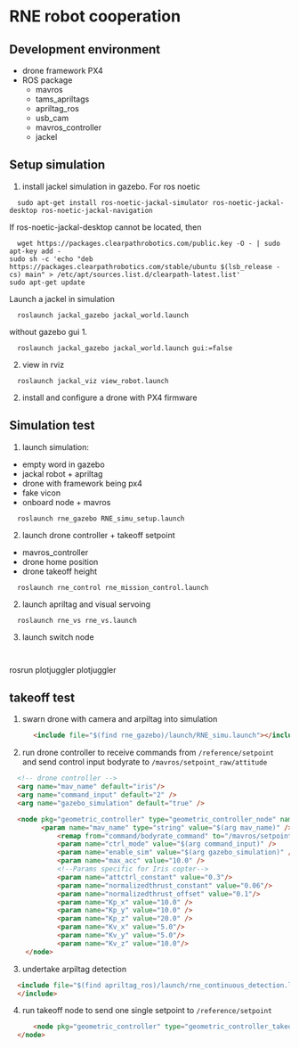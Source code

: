 # RNE robot cooperation
## Development environment
- drone framework PX4
- ROS package
    - mavros
    - tams_apriltags
    - apriltag_ros
    - usb_cam
    - mavros_controller
    - jackel

## Setup simulation
1. install jackel simulation in gazebo.
For ros noetic
```shell
  sudo apt-get install ros-noetic-jackal-simulator ros-noetic-jackal-desktop ros-noetic-jackal-navigation
```     
If ros-noetic-jackal-desktop cannot be located, then
```shell
  wget https://packages.clearpathrobotics.com/public.key -O - | sudo apt-key add -
sudo sh -c 'echo "deb https://packages.clearpathrobotics.com/stable/ubuntu $(lsb_release -cs) main" > /etc/apt/sources.list.d/clearpath-latest.list'
sudo apt-get update
```

Launch a jackel in simulation
```shell
  roslaunch jackal_gazebo jackal_world.launch
```
without gazebo gui
  1.
  ```shell
    roslaunch jackal_gazebo jackal_world.launch gui:=false
  ```
  2. view in rviz
  ```shell
    roslaunch jackal_viz view_robot.launch
  ```  
2. install and configure a drone with PX4 firmware


## Simulation test
1. launch simulation: 
  - empty word in gazebo
  - jackal robot + apriltag
  - drone with framework being px4
  - fake vicon
  - onboard node + mavros
  
```shell
  roslaunch rne_gazebo RNE_simu_setup.launch
```
2. launch drone controller + takeoff setpoint
  - mavros_controller
  - drone home position
  - drone takeoff height
```shell
  roslaunch rne_control rne_mission_control.launch
```
2. launch apriltag and visual servoing
```shell
  roslaunch rne_vs rne_vs.launch
```
3. launch switch node
```
  
```

rosrun plotjuggler plotjuggler

## takeoff test
1. swarn drone with camera and arpiltag into simulation
```html
      <include file="$(find rne_gazebo)/launch/RNE_simu.launch"></include>
```

2. run drone controller to receive commands from ```/reference/setpoint``` and send control input bodyrate to ```/mavros/setpoint_raw/attitude```
```html
  <!-- drone controller -->  
  <arg name="mav_name" default="iris"/>
  <arg name="command_input" default="2" />
  <arg name="gazebo_simulation" default="true" />

  <node pkg="geometric_controller" type="geometric_controller_node" name="geometric_controller" output="screen">
        <param name="mav_name" type="string" value="$(arg mav_name)" />
            <remap from="command/bodyrate_command" to="/mavros/setpoint_raw/attitude"/>
            <param name="ctrl_mode" value="$(arg command_input)" />
            <param name="enable_sim" value="$(arg gazebo_simulation)" />
            <param name="max_acc" value="10.0" />
            <!--Params specific for Iris copter-->
            <param name="attctrl_constant" value="0.3"/>
            <param name="normalizedthrust_constant" value="0.06"/>
            <param name="normalizedthrust_offset" value="0.1"/>
            <param name="Kp_x" value="10.0" />
            <param name="Kp_y" value="10.0" />
            <param name="Kp_z" value="20.0" />
            <param name="Kv_x" value="5.0"/>
            <param name="Kv_y" value="5.0"/>
            <param name="Kv_z" value="10.0"/>            
    </node>
```

3. undertake arpiltag detection
```html
  <include file="$(find apriltag_ros)/launch/rne_continuous_detection.launch">
  </include> 
```

4. run takeoff node to send one single setpoint to ```/reference/setpoint```
```html
      <node pkg="geometric_controller" type="geometric_controller_takeoff_node" name="geometric_takeoff" output="screen">
  </node>
```


